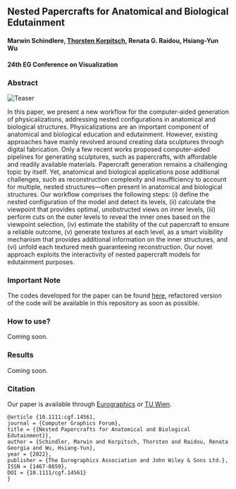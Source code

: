 Nested Papercrafts for Anatomical and Biological Edutainment
----------

#### Marwin Schindlere, [Thorsten Korpitsch](https://github.com/AnimaNoProject/), Renata G. Raidou, Hsiang-Yun Wu

#### 24th EG Conference on Visualization

### Abstract

![Teaser](https://user-images.githubusercontent.com/32396864/171257760-9ecbacea-5e9b-41e2-b080-a18111a5f14f.png)

In this paper, we present a new workflow for the computer-aided generation of physicalizations, addressing nested configurations in anatomical and biological structures. Physicalizations are an important component of anatomical and biological education and edutainment. However, existing approaches have mainly revolved around creating data sculptures through digital fabrication. Only a few recent works proposed computer-aided pipelines for generating sculptures, such as papercrafts, with affordable and readily available materials. Papercraft generation remains a challenging topic by itself. Yet, anatomical and biological applications pose additional challenges, such as reconstruction complexity and insufficiency to account for multiple, nested structures—often present in anatomical and biological structures. Our workflow comprises the following steps: (i) define the nested configuration of the model and detect its levels, (ii) calculate the viewpoint that provides optimal, unobstructed views on inner levels, (iii) perform cuts on the outer levels to reveal the inner ones based on the viewpoint selection, (iv) estimate the stability of the cut papercraft to ensure a reliable outcome, (v) generate textures at each level, as a smart visibility mechanism that provides additional information on the inner structures, and (vi) unfold each textured mesh guaranteeing reconstruction. Our novel approach exploits the interactivity of nested papercraft models for edutainment purposes.

### Important Note

The codes developed for the paper can be found [here](https://github.com/MarwinSc/Nested-Papercrafts-for-Anatomical-and-Biological-Edutainment), 
refactored version of the code will be available in this repository as soon as possible.

### How to use?

Coming soon.

### Results

Coming soon.

### Citation

Our paper is available through [Eurographics](https://diglib.eg.org/handle/10.1111/cgf14561) or [TU Wien](https://www.cg.tuwien.ac.at/research/publications/2022/Schindler-2022-eurovis/).
```
@article {10.1111:cgf.14561,
journal = {Computer Graphics Forum},
title = {{Nested Papercrafts for Anatomical and Biological Edutainment}},
author = {Schindler, Marwin and Korpitsch, Thorsten and Raidou, Renata Georgia and Wu, Hsiang-Yun},
year = {2022},
publisher = {The Eurographics Association and John Wiley & Sons Ltd.},
ISSN = {1467-8659},
DOI = {10.1111/cgf.14561}
}
```
